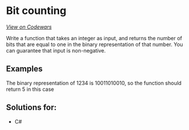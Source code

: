 # Bit counting
[*View on Codewars*](https://www.codewars.com/kata/bit-counting)

Write a function that takes an integer as input, and returns the number of bits that are equal to one in the binary representation of that number. You can guarantee that input is non-negative.


## Examples

The binary representation of 1234 is 10011010010, so the function should return 5 in this case

## Solutions for:

- C#
